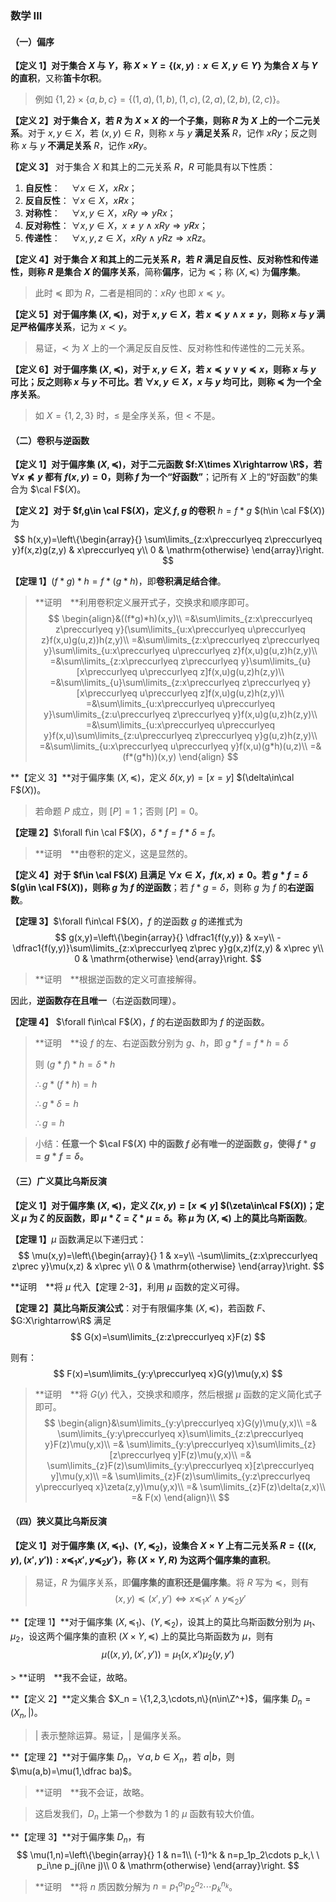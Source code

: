 ### 数学 III

#### （一）偏序

**【定义 1】**对于集合 $X$ 与 $Y$，称 $X\times Y = \left\{(x,y):x\in X, y\in Y\right\}$ 为集合 $X$ 与 $Y$ 的**直积**，又称**笛卡尔积**。

> 例如 $\{1,2\}\times\{a,b,c\}=\{(1,a),(1,b),(1,c),(2,a),(2,b),(2,c)\}$。

**【定义 2】**对于集合 $X$，若 $R$ 为 $X\times X$ 的一个子集，则称 $R$ 为 $X$ 上的一个**二元关系**。对于 $x,y\in X$，若 $(x,y)\in R$，则称 $x$ 与 $y$ **满足关系** $R$，记作 $xRy$；反之则称 $x$ 与 $y$ **不满足关系** $R$，记作 $x\not Ry$。

**【定义 3】** 对于集合 $X$ 和其上的二元关系 $R$，$R$ 可能具有以下性质：

1. **自反性**： &emsp;$\forall x\in X$，$xRx$；
2. **反自反性**： $\forall x\in X$，$x\not Rx$；
3. **对称性**： &emsp;$\forall x,y\in X$，$xRy \Rightarrow yRx$；
4. **反对称性**： $\forall x,y\in X$，$x\ne y \land xRy \Rightarrow y\not Rx$；
5. **传递性**： &emsp;$\forall x,y,z\in X$，$xRy \land yRz \Rightarrow xRz$。

**【定义 4】**对于集合 $X$ 和其上的二元关系 $R$，若 $R$ 满足自反性、反对称性和传递性，则称 $R$ 是集合 $X$ 的**偏序关系**，简称**偏序**，记为 $\preccurlyeq$；称 $(X,\preccurlyeq)$ 为**偏序集**。

> 此时 $\preccurlyeq$ 即为 $R$，二者是相同的：$xRy$ 也即 $x\preccurlyeq y$。

**【定义 5】**对于偏序集 $(X,\preccurlyeq)$，对于 $x,y\in X$，若 $x\preccurlyeq y\land x\neq y$，则称 $x$ 与 $y$ 满足**严格偏序关系**，记为 $x\prec y$。

> 易证，$\prec$ 为 $X$ 上的一个满足反自反性、反对称性和传递性的二元关系。

**【定义 6】**对于偏序集 $(X,\preccurlyeq)$，对于 $x,y\in X$，若 $x\preccurlyeq y \lor y\preccurlyeq x$，则称 $x$ 与 $y$ **可比**；反之则称 $x$ 与 $y$ **不可比**。若 $\forall x,y\in X$，$x$ 与 $y$ 均可比，则称 $\preccurlyeq$ 为一个**全序关系**。

> 如 $X=\left\{1,2,3\right\}$ 时，$\leqslant$ 是全序关系，但 $<$ 不是。

#### （二）卷积与逆函数

**【定义 1】**对于偏序集  $(X,\preccurlyeq)$，对于二元函数 $f:X\times X\rightarrow \R$，若 $\forall x\npreceq y$ 都有  $f(x,y)=0$，则称 $f$ 为一个**“好函数”**；记所有 $X$ 上的“好函数”的集合为 $\cal F$$(X)$。

**【定义 2】**对于 $f,g\in \cal F$$(X)$，定义 $f,g$ 的**卷积** $h=f*g$ $(h\in \cal F$$(X))$ 为
$$
h(x,y)=\left\{\begin{array}{}
\sum\limits_{z:x\preccurlyeq z\preccurlyeq y}f(x,z)g(z,y) & x\preccurlyeq y\\
0 & \mathrm{otherwise}
\end{array}\right.
$$

**【定理 1】**$(f*g)*h=f*(g*h)$，即**卷积满足结合律**。

> **证明&emsp;**利用卷积定义展开式子，交换求和顺序即可。
> $$
> \begin{align}&((f*g)*h)(x,y)\\
> =&\sum\limits_{z:x\preccurlyeq z\preccurlyeq y}(\sum\limits_{u:x\preccurlyeq u\preccurlyeq z}f(x,u)g(u,z))h(z,y)\\
> =&\sum\limits_{z:x\preccurlyeq z\preccurlyeq y}\sum\limits_{u:x\preccurlyeq u\preccurlyeq z}f(x,u)g(u,z)h(z,y)\\
> =&\sum\limits_{z:x\preccurlyeq z\preccurlyeq y}\sum\limits_{u}[x\preccurlyeq u\preccurlyeq z]f(x,u)g(u,z)h(z,y)\\
> =&\sum\limits_{u}\sum\limits_{z:x\preccurlyeq z\preccurlyeq y}[x\preccurlyeq u\preccurlyeq z]f(x,u)g(u,z)h(z,y)\\
> =&\sum\limits_{u:x\preccurlyeq u\preccurlyeq y}\sum\limits_{z:u\preccurlyeq z\preccurlyeq y}f(x,u)g(u,z)h(z,y)\\
> =&\sum\limits_{u:x\preccurlyeq u\preccurlyeq y}f(x,u)\sum\limits_{z:u\preccurlyeq z\preccurlyeq y}g(u,z)h(z,y)\\
> =&\sum\limits_{u:x\preccurlyeq u\preccurlyeq y}f(x,u)(g*h)(u,z)\\
> =&(f*(g*h))(x,y)
> \end{align}
> $$

**【定义 3】**对于偏序集 $(X,\preccurlyeq)$，定义 $\delta(x,y)=[x=y]$ $(\delta\in\cal F$$(X))$。

> 若命题 $P$ 成立，则 $[P]=1$；否则 $[P]=0$。

**【定理 2】**$\forall f\in \cal F$$(X)$，$\delta*f=f*\delta=f$。

> **证明&emsp;**由卷积的定义，这是显然的。

**【定义 4】**对于 $f\in \cal F$$(X)$ 且满足 $\forall x\in X$，$f(x,x)\ne0$。若 $g*f=\delta$ $(g\in \cal F$$(X))$，则称 $g$ 为 $f$ 的**逆函数**；若 $f*g=\delta$，则称 $g$ 为 $f$ 的**右逆函数**。

**【定理 3】**$\forall f\in\cal F$$(X)$，$f$  的逆函数 $g$ 的递推式为
$$
g(x,y)=\left\{\begin{array}{}
\dfrac1{f(y,y)} & x=y\\
-\dfrac1{f(y,y)}\sum\limits_{z:x\preccurlyeq z\prec y}g(x,z)f(z,y) & x\prec y\\
0 & \mathrm{otherwise}
\end{array}\right.
$$
> **证明&emsp;**根据逆函数的定义可直接解得。

因此，**逆函数存在且唯一**（右逆函数同理）。

**【定理 4】** $\forall f\in\cal F$$(X)$，$f$  的右逆函数即为 $f$ 的逆函数。

> **证明&emsp;**设 $f$ 的左、右逆函数分别为 $g$、$h$，即 $g*f=f*h=\delta$
>
> 则 $(g*f)*h=\delta*h$
>
>$\therefore g*(f*h)=h$
>
>$\therefore g*\delta=h$
>
>$\therefore g=h$

> 小结：**任意一个 $\cal F$$(X)$ 中的函数 $f$ 必有唯一的逆函数 $g$，使得 $f*g=g*f=\delta$。**

#### （三）广义莫比乌斯反演

**【定义 1】**对于偏序集 $(X,\preccurlyeq)$，定义 $\zeta(x,y)=[x\preccurlyeq y]$ $(\zeta\in\cal F$$(X))$；定义 $\mu$ 为 $\zeta$ 的反函数，即 $\mu*\zeta=\zeta*\mu=\delta$。称 $\mu$ 为 $(X,\preccurlyeq)$ 上的**莫比乌斯函数**。

**【定理 1】**$\mu$ 函数满足以下递归式：
$$
\mu(x,y)=\left\{\begin{array}{}
1 & x=y\\
-\sum\limits_{z:x\preccurlyeq z\prec y}\mu(x,z) & x\prec y\\
0 & \mathrm{otherwise}
\end{array}\right.
$$

**证明&emsp;**将 $\mu$ 代入【定理 2-3】，利用 $\mu$ 函数的定义可得。

**【定理 2】莫比乌斯反演公式**：对于有限偏序集 $(X,\preccurlyeq)$，若函数 $F$、$G:X\rightarrow\R$ 满足
$$
G(x)=\sum\limits_{z:z\preccurlyeq x}F(z)
$$

则有：
$$
F(x)=\sum\limits_{y:y\preccurlyeq x}G(y)\mu(y,x)
$$

> **证明&emsp;**将 $G(y)$ 代入，交换求和顺序，然后根据 $\mu$ 函数的定义简化式子即可。
> $$
> \begin{align}&\sum\limits_{y:y\preccurlyeq x}G(y)\mu(y,x)\\
> =& \sum\limits_{y:y\preccurlyeq x}\sum\limits_{z:z\preccurlyeq y}F(z)\mu(y,x)\\
> =& \sum\limits_{y:y\preccurlyeq x}\sum\limits_{z}[z\preccurlyeq y]F(z)\mu(y,x)\\
> =& \sum\limits_{z}F(z)\sum\limits_{y:y\preccurlyeq x}[z\preccurlyeq y]\mu(y,x)\\
> =& \sum\limits_{z}F(z)\sum\limits_{y:z\preccurlyeq y\preccurlyeq x}\zeta(z,y)\mu(y,x)\\
> =& \sum\limits_{z}F(z)\delta(z,x)\\
> =& F(x)
> \end{align}\\
> $$

#### （四）狭义莫比乌斯反演

**【定义 1】**对于偏序集 $(X,\preccurlyeq_1)$、$(Y,\preccurlyeq_2)$，设集合 $X\times Y$ 上有二元关系 $R=\{((x,y),(x',y')):x\preccurlyeq_1x', y\preccurlyeq_2y'\}$，称 $(X\times Y,R)$  为这两个**偏序集的直积**。

> 易证，$R$ 为偏序关系，即**偏序集的直积还是偏序集**。将 $R$ 写为 $\preccurlyeq$，则有
> $$
> (x,y)\preccurlyeq(x',y')\iff x\preccurlyeq_1x'\land y\preccurlyeq_2y'
> $$

**【定理 1】**对于偏序集 $(X,\preccurlyeq_1)$、$(Y,\preccurlyeq_2)$，设其上的莫比乌斯函数分别为 $\mu_1$、$\mu_2$，设这两个偏序集的直积 $(X\times Y,\preccurlyeq)$ 上的莫比乌斯函数为 $\mu$，则有
$$
\mu((x,y),(x',y'))=\mu_1(x,x')\mu_2(y,y')
$$

<div hidden="true">
> **证明&emsp;**若 $x\prec x'\land y\prec y'$ 不成立，根据 $\mu$ 的定义很容易证明，故只需证其成立的情况。
> $$
> \begin{align} & \mu((x,y),(x',y'))\\
> =& -\sum\limits_{(a,b):(x,y)\preccurlyeq (a,b)\prec (x',y')}\mu((x,y),(a,b))\\
> =& -\sum\limits_{a:x\preccurlyeq a\prec x'}\sum\limits_{b:y\preccurlyeq b\prec y'}\mu((x,y),(a,b))
> \end{align}
> $$
> </div>
> **证明&emsp;**我不会证，故略。

**【定义 2】**定义集合 $X_n = \{1,2,3,\cdots,n\}(n\in\Z^+)$，偏序集 $D_n=(X_n,|)$。

> $|$ 表示整除运算。易证，$|$ 是偏序关系。

**【定理 2】**对于偏序集 $D_n$，$\forall a,b\in X_n$，若 $a|b$，则 $\mu(a,b)=\mu(1,\dfrac ba)$。

> **证明&emsp;**我不会证，故略。

> 这启发我们，$D_n$ 上第一个参数为 $1$ 的 $\mu$ 函数有较大价值。

**【定理 3】**对于偏序集 $D_n$，有
$$
\mu(1,n)=\left\{\begin{array}{}
1 & n=1\\
(-1)^k & n=p_1p_2\cdots p_k,\ \ p_i\ne p_j(i\ne j)\\
0 & \mathrm{otherwise}
\end{array}\right.
$$

> **证明&emsp;**将 $n$ 质因数分解为 $n=p_1^{a_1}p_2^{a_2}\cdots p_k^{n_k}$。

